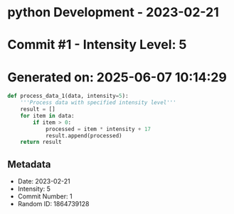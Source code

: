 ﻿# python Development - 2023-02-21
# Commit #1 - Intensity Level: 5
# Generated on: 2025-06-07 10:14:29
```python
def process_data_1(data, intensity=5):
    '''Process data with specified intensity level'''
    result = []
    for item in data:
        if item > 0:
            processed = item * intensity + 17
            result.append(processed)
    return result
```
## Metadata
- Date: 2023-02-21
- Intensity: 5
- Commit Number: 1
- Random ID: 1864739128
